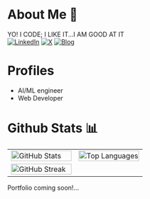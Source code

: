 # About Me 💫
YO! I CODE; I LIKE IT...I AM GOOD AT IT  
[![LinkedIn](https://img.shields.io/badge/LinkedIn-%230077B5.svg?logo=linkedin&logoColor=white)](https://linkedin.com/in/ayushjaswal)
[![X](https://img.shields.io/badge/X-black.svg?logo=X&logoColor=white)](https://x.com/ayujas)
[![Blog](https://img.shields.io/badge/Blog-%2312100E.svg?logo=hashnode&logoColor=white)](https://ayushore.hashnode.dev)

# Profiles
- AI/ML engineer
- Web Developer

# Github Stats 📊
<table>
  <tr>
    <td width="50%">
      <img src="https://github-readme-stats.vercel.app/api?username=ayushjaswal&theme=dark&show_icons=true&hide_border=true&count_private=true" alt="GitHub Stats" width="100%"/>
    </td>
    <td width="50%">
      <img src="https://github-readme-stats.vercel.app/api/top-langs/?username=ayushjaswal&theme=dark&show_icons=true&hide_border=true&layout=compact" alt="Top Languages" width="100%"/>
    </td>
  </tr>
  <tr>
    <td widtg="100%">
        <img src="https://github-readme-streak-stats.herokuapp.com/?user=ayushjaswal&theme=dark&hide_border=true" alt="GitHub Streak" width="100%"/>
    </td>
  </tr>
</table>

Portfolio coming soon!...
